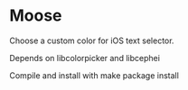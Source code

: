 # Moose
Choose a custom color for iOS text selector.

Depends on libcolorpicker and libcephei 

Compile and install with make package install
